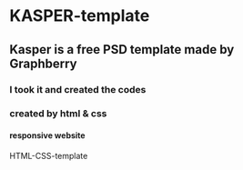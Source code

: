 # KASPER-template
## Kasper is a free PSD template made by Graphberry

### I took it and created the codes
### created by html & css

#### responsive website

HTML-CSS-template
